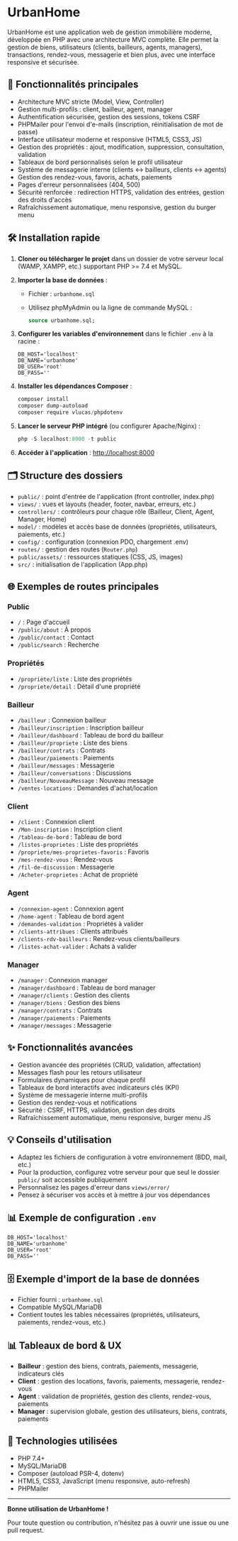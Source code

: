 # UrbanHome

UrbanHome est une application web de gestion immobilière moderne, développée en PHP avec une architecture MVC complète. Elle permet la gestion de biens, utilisateurs (clients, bailleurs, agents, managers), transactions, rendez-vous, messagerie et bien plus, avec une interface responsive et sécurisée.

## 🚀 Fonctionnalités principales

- Architecture MVC stricte (Model, View, Controller)
- Gestion multi-profils : client, bailleur, agent, manager
- Authentification sécurisée, gestion des sessions, tokens CSRF
- PHPMailer pour l'envoi d'e-mails (inscription, réinitialisation de mot de passe)
- Interface utilisateur moderne et responsive (HTML5, CSS3, JS)
- Gestion des propriétés : ajout, modification, suppression, consultation, validation
- Tableaux de bord personnalisés selon le profil utilisateur
- Système de messagerie interne (clients ↔ bailleurs, clients ↔ agents)
- Gestion des rendez-vous, favoris, achats, paiements
- Pages d'erreur personnalisées (404, 500)
- Sécurité renforcée : redirection HTTPS, validation des entrées, gestion des droits d'accès
- Rafraîchissement automatique, menu responsive, gestion du burger menu

## 🛠️ Installation rapide

1. **Cloner ou télécharger le projet** dans un dossier de votre serveur local (WAMP, XAMPP, etc.) supportant PHP >= 7.4 et MySQL.
2. **Importer la base de données** :
   - Fichier : `urbanhome.sql`
   - Utilisez phpMyAdmin ou la ligne de commande MySQL :

     ```sql
     source urbanhome.sql;
     ```

3. **Configurer les variables d'environnement** dans le fichier `.env` à la racine :

   ```env
   DB_HOST='localhost'
   DB_NAME='urbanhome'
   DB_USER='root'
   DB_PASS=''
   ```

4. **Installer les dépendances Composer** :

   ```powershell
   composer install
   composer dump-autoload
   composer require vlucas/phpdotenv
   ```

5. **Lancer le serveur PHP intégré** (ou configurer Apache/Nginx) :

   ```powershell
   php -S localhost:8000 -t public
   ```

6. **Accéder à l'application** : [http://localhost:8000](http://localhost:8000)

## 🗂️ Structure des dossiers

- `public/` : point d'entrée de l'application (front controller, index.php)
- `views/` : vues et layouts (header, footer, navbar, erreurs, etc.)
- `controllers/` : contrôleurs pour chaque rôle (Bailleur, Client, Agent, Manager, Home)
- `model/` : modèles et accès base de données (propriétés, utilisateurs, paiements, etc.)
- `config/` : configuration (connexion PDO, chargement .env)
- `routes/` : gestion des routes (`Router.php`)
- `public/assets/` : ressources statiques (CSS, JS, images)
- `src/` : initialisation de l'application (App.php)

## 🌐 Exemples de routes principales

### Public

- `/` : Page d'accueil
- `/public/about` : À propos
- `/public/contact` : Contact
- `/public/search` : Recherche

### Propriétés

- `/propriete/liste` : Liste des propriétés
- `/propriete/detail` : Détail d'une propriété

### Bailleur

- `/bailleur` : Connexion bailleur
- `/bailleur/inscription` : Inscription bailleur
- `/bailleur/dashboard` : Tableau de bord du bailleur
- `/bailleur/propriete` : Liste des biens
- `/bailleur/contrats` : Contrats
- `/bailleur/paiements` : Paiements
- `/bailleur/messages` : Messagerie
- `/bailleur/conversations` : Discussions
- `/bailleur/NouveauMessage` : Nouveau message
- `/ventes-locations` : Demandes d'achat/location

### Client

- `/client` : Connexion client
- `/Mon-inscription` : Inscription client
- `/tableau-de-bord` : Tableau de bord
- `/listes-proprietes` : Liste des propriétés
- `/propriete/mes-proprietes-favoris` : Favoris
- `/mes-rendez-vous` : Rendez-vous
- `/fil-de-discussion` : Messagerie
- `/Acheter-proprietes` : Achat de propriété

### Agent

- `/connexion-agent` : Connexion agent
- `/home-agent` : Tableau de bord agent
- `/demandes-validation` : Propriétés à valider
- `/clients-attribues` : Clients attribués
- `/clients-rdv-bailleurs` : Rendez-vous clients/bailleurs
- `/listes-achat-valider` : Achats à valider

### Manager

- `/manager` : Connexion manager
- `/manager/dashboard` : Tableau de bord manager
- `/manager/clients` : Gestion des clients
- `/manager/biens` : Gestion des biens
- `/manager/contrats` : Contrats
- `/manager/paiements` : Paiements
- `/manager/messages` : Messagerie

## ✨ Fonctionnalités avancées

- Gestion avancée des propriétés (CRUD, validation, affectation)
- Messages flash pour les retours utilisateur
- Formulaires dynamiques pour chaque profil
- Tableaux de bord interactifs avec indicateurs clés (KPI)
- Système de messagerie interne multi-profils
- Gestion des rendez-vous et notifications
- Sécurité : CSRF, HTTPS, validation, gestion des droits
- Rafraîchissement automatique, menu responsive, burger menu JS

## 💡 Conseils d'utilisation

- Adaptez les fichiers de configuration à votre environnement (BDD, mail, etc.)
- Pour la production, configurez votre serveur pour que seul le dossier `public/` soit accessible publiquement
- Personnalisez les pages d'erreur dans `views/error/`
- Pensez à sécuriser vos accès et à mettre à jour vos dépendances

## 📊 Exemple de configuration `.env`

```env
DB_HOST='localhost'
DB_NAME='urbanhome'
DB_USER='root'
DB_PASS=''
```

## 🗄️ Exemple d'import de la base de données

- Fichier fourni : `urbanhome.sql`
- Compatible MySQL/MariaDB
- Contient toutes les tables nécessaires (propriétés, utilisateurs, paiements, rendez-vous, etc.)

## 📊 Tableaux de bord & UX

- **Bailleur** : gestion des biens, contrats, paiements, messagerie, indicateurs clés
- **Client** : gestion des locations, favoris, paiements, messagerie, rendez-vous
- **Agent** : validation de propriétés, gestion des clients, rendez-vous, paiements
- **Manager** : supervision globale, gestion des utilisateurs, biens, contrats, paiements

## 🧩 Technologies utilisées

- PHP 7.4+
- MySQL/MariaDB
- Composer (autoload PSR-4, dotenv)
- HTML5, CSS3, JavaScript (menu responsive, auto-refresh)
- PHPMailer

---

**Bonne utilisation de UrbanHome !**

Pour toute question ou contribution, n'hésitez pas à ouvrir une issue ou une pull request.

